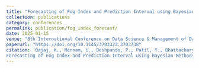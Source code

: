 ```yaml
---
title: "Forecasting of Fog Index and Prediction Interval using Bayesian Methods"
collection: publications
category: conferences
permalink: publication/fog_index_forecast/
date: 2025-01-15
venue: "8th International Conference on Data Science & Management of Data (CODS-COMAD 2024)"
paperurl: "https://doi.org/10.1145/3703323.3703738"
citation: 'Bajaj, K., Mannam, U., Deshpande, P., Patil, Y., Bhattacharya, A., & Tripathi, S. (2024, December 21). 
Forecasting of Fog Index and Prediction Interval using Bayesian Methods. 8th International Conference on Data Science and Management of Data (12th ACM IKDD CODS and 30th COMAD). https://doi.org/10.1145/3703323.3703738'
---
```

